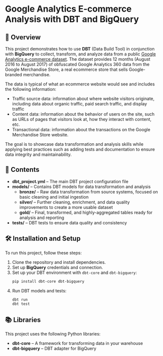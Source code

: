 # Google Analytics E-commerce Analysis with DBT and BigQuery

## 📌 Overview  
This project demonstrates how to use **DBT** (Data Build Tool) in conjunction with **BigQuery** to collect, transform, and analyze data from a public [Google Analytics e-commerce dataset](https://support.google.com/analytics/answer/3437719?hl=en). The dataset provides 12 months (August 2016 to August 2017) of obfuscated Google Analytics 360 data from the Google Merchandise Store, a real ecommerce store that sells Google-branded merchandise.

The data is typical of what an ecommerce website would see and includes the following information:

- Traffic source data: information about where website visitors originate, including data about organic traffic, paid search traffic, and display traffic
- Content data: information about the behavior of users on the site, such as URLs of pages that visitors look at, how they interact with content, etc.
- Transactional data: information about the transactions on the Google Merchandise Store website.

The goal is to showcase data transformation and analysis skills while applying best practices such as adding tests and documentation to ensure data integrity and maintainability.

## 📂 Contents  
- **dbt_project.yml** – The main DBT project configuration file  
- **models/** – Contains DBT models for data transformation and analysis  
    - **bronze/** – Raw data transformation from source systems, focused on basic cleaning and initial ingestion  
    - **silver/** – Further cleaning, enrichment, and data quality improvements to create a more usable dataset  
    - **gold/** – Final, transformed, and highly-aggregated tables ready for analysis and reporting  
- **tests/** – DBT tests to ensure data quality and consistency

## 🛠️ Installation and Setup  

To run this project, follow these steps:

1. Clone the repository and install dependencies.
2. Set up **BigQuery** credentials and connection.
3. Set up your DBT environment with `dbt-core` and `dbt-bigquery`:
   ```bash
   pip install dbt-core dbt-bigquery
   ```
4. Run DBT models and tests:
   ```bash
   dbt run
   dbt test
   ```

## 📚 Libraries  
This project uses the following Python libraries:

- **dbt-core** – A framework for transforming data in your warehouse  
- **dbt-bigquery** – DBT adapter for BigQuery  

